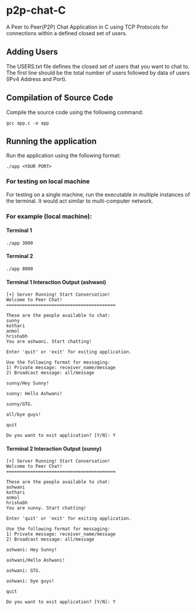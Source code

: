 # p2p-chat-C
A Peer to Peer(P2P) Chat Application in C using TCP Protocols for connections within a defined closed set of users.

## Adding Users
The USERS.txt file defines the closed set of users that you want to chat to. The first line should be the total number of users followed by data of users (IPv4 Address and Port).

## Compilation of Source Code
Compile the source code using the following command:
```
gcc app.c -o app
```
## Running the application
Run the application using the following format:
```
./app <YOUR PORT>
```
### For testing on local machine
For testing on a single machine, run the executable in multiple instances of the terminal. It would act similar to multi-computer network.

### For example (local machine):
#### Terminal 1
```
./app 3000
```
#### Terminal 2
```
./app 8000
```
#### Terminal 1 Interaction Output (ashwani)
```
[+] Server Running! Start Conversation!
Welcome to Peer Chat!
=========================================

These are the people available to chat:
sunny
kothari
anmol
hrishabh
You are ashwani. Start chatting!

Enter 'quit' or 'exit' for exiting application.

Use the following format for messaging:
1) Private message: receiver_name/message
2) Broadcast message: all/message

sunny/Hey Sunny!

sunny: Hello Ashwani!

sunny/GTG.

all/bye guys!

quit

Do you want to exit application? [Y/N]: Y
```
#### Terminal 2 Interaction Output (sunny)
```
[+] Server Running! Start Conversation!
Welcome to Peer Chat!
=========================================

These are the people available to chat:
ashwani
kothari
anmol
hrishabh
You are sunny. Start chatting!

Enter 'quit' or 'exit' for exiting application.

Use the following format for messaging:
1) Private message: receiver_name/message
2) Broadcast message: all/message

ashwani: Hey Sunny!

ashwani/Hello Ashwani!

ashwani: GTG.

ashwani: bye guys!

quit

Do you want to exit application? [Y/N]: Y
```
